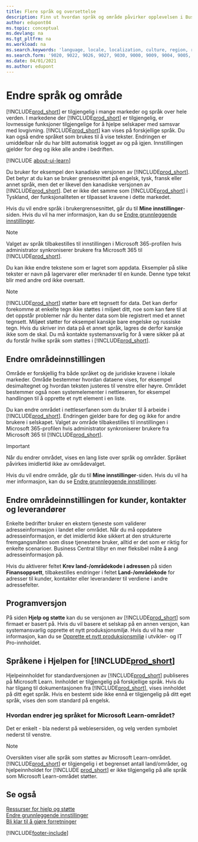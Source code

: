 ```yaml
---
title: Flere språk og oversettelse
description: Finn ut hvordan språk og område påvirker opplevelsen i Business Central. Endre språket i brukergrensesnittet i Mine innstillinger.
author: edupont04
ms.topic: conceptual
ms.devlang: na
ms.tgt_pltfrm: na
ms.workload: na
ms.search.keywords: 'language, locale, localization, culture, region, regional settings'
ms.search.form: '9020, 9022, 9026, 9027, 9030, 9000, 9009, 9004, 9005, 9024, 9006, 9007, 9010, 9016, 9017'
ms.date: 04/01/2021
ms.author: edupont
---
```

# <a name="changing-language-and-region"></a>Endre språk og område

[!INCLUDE[prod_short](includes/prod_short.md)] er tilgjengelig i mange markeder og språk over hele verden. I markedene der [!INCLUDE[prod_short](includes/prod_short.md)] er tilgjengelig, er lovmessige funksjoner tilgjengelige for å hjelpe selskaper med samsvar med lovgivning. [!INCLUDE[prod_short](includes/prod_short.md)] kan vises på forskjellige språk. Du kan også endre språket som brukes til å vise tekster. Endringen er umiddelbar når du har blitt automatisk logget av og på igjen. Innstillingen gjelder for deg og ikke alle andre i bedriften.  

[!INCLUDE [about-ui-learn](includes/about-ui-learn.md)]

Du bruker for eksempel den kanadiske versjonen av [!INCLUDE[prod_short](includes/prod_short.md)]. Det betyr at du kan se bruker grensesnittet på engelsk, tysk, fransk eller annet språk, men det er likevel den kanadiske versjonen av [!INCLUDE[prod_short](includes/prod_short.md)]. Det er ikke det samme som [!INCLUDE[prod_short](includes/prod_short.md)] i Tyskland, der funksjonaliteten er tilpasset kravene i dette markedet.  

Hvis du vil endre språk i brukergrensesnittet, går du til **Mine innstillinger**-siden. Hvis du vil ha mer informasjon, kan du se [Endre grunnleggende innstillinger](ui-change-basic-settings.md#language). 

> [!NOTE]  
> Valget av språk tilbakestilles til innstillingen i Microsoft 365-profilen hvis administrator synkroniserer brukere fra Microsoft 365 til [!INCLUDE[prod_short](includes/prod_short.md)].

Du kan ikke endre tekstene som er lagret som appdata. Eksempler på slike tekster er navn på lagervarer eller merknader til en kunde. Denne type tekst blir med andre ord ikke oversatt.  

> [!NOTE]  
> [!INCLUDE[prod_short](includes/prod_short.md)] støtter bare ett tegnsett for data. Det kan derfor forekomme at enkelte tegn ikke støttes i miljøet ditt, noe som kan føre til at det oppstår problemer når du henter data som ble registrert med et annet tegnsett. Miljøet støtter for eksempel kanskje bare engelske og russiske tegn. Hvis du skriver inn data på et annet språk, lagres de derfor kanskje ikke som de skal. Du må kontakte systemansvarlig for å være sikker på at du forstår hvilke språk som støttes i [!INCLUDE[prod_short](includes/prod_short.md)].  

## <a name="changing-your-region-setting"></a>Endre områdeinnstillingen

Område er forskjellig fra både språket og de juridiske kravene i lokale markeder. Område bestemmer hvordan dataene vises, for eksempel desimaltegnet og hvordan teksten justeres til venstre eller høyre. Området bestemmer også noen systemelementer i nettleseren, for eksempel handlingen til å opprette et nytt element i en liste.  

Du kan endre området i nettleserfanen som du bruker til å arbeide i [!INCLUDE[prod_short](includes/prod_short.md)]. Endringen gjelder bare for deg og ikke for andre brukere i selskapet.  Valget av område tilbakestilles til innstillingen i Microsoft 365-profilen hvis administrator synkroniserer brukere fra Microsoft 365 til [!INCLUDE[prod_short](includes/prod_short.md)].

> [!IMPORTANT]  
> Når du endrer området, vises en lang liste over språk og områder. Språket påvirkes imidlertid ikke av områdevalget.  

Hvis du vil endre område, går du til **Mine innstillinger**-siden. Hvis du vil ha mer informasjon, kan du se [Endre grunnleggende innstillinger](ui-change-basic-settings.md).  

## <a name="changing-the-region-setting-for-customers-contacts-and-vendors"></a>Endre områdeinnstillingen for kunder, kontakter og leverandører

Enkelte bedrifter bruker en ekstern tjeneste som validerer adresseinformasjon i landet eller området. Når du må oppdatere adresseinformasjon, er det imidlertid ikke sikkert at den strukturerte fremgangsmåten som disse tjenestene bruker, alltid er det som er riktig for enkelte scenarioer. Business Central tilbyr en mer fleksibel måte å angi adresseinformasjon på.

Hvis du aktiverer feltet **Krev land-/områdekode i adressen** på siden **Finansoppsett**, tilbakestilles endringer i feltet **Land-/områdekode** for adresser til kunder, kontakter eller leverandører til verdiene i andre adressefelter.

## <a name="application-version"></a>Programversjon

På siden **Hjelp og støtte** kan du se versjonen av [!INCLUDE[prod_short](includes/prod_short.md)] som firmaet er basert på. Hvis du vil basere et selskap på en annen versjon, kan systemansvarlig opprette et nytt produksjonsmiljø. Hvis du vil ha mer informasjon, kan du se [Opprette et nytt produksjonsmiljø](/dynamics365/business-central/dev-itpro/administration/tenant-admin-center-environments#create-a-new-production-environment) i utvikler- og IT Pro-innholdet.  

## <a name="languages-of-the--help"></a>Språkene i Hjelpen for [!INCLUDE[prod_short](includes/prod_short.md)]

Hjelpeinnholdet for standardversjonen av [!INCLUDE[prod_short](includes/prod_short.md)] publiseres på Microsoft Learn. Innholdet er tilgjengelig på forskjellige språk. Hvis du har tilgang til dokumentasjonen fra [!INCLUDE[prod_short](includes/prod_short.md)], vises innholdet på ditt eget språk. Hvis en bestemt side ikke ennå er tilgjengelig på ditt eget språk, vises den som standard på engelsk.

### <a name="how-do-i-change-the-language-of-the-microsoft-learn-site"></a>Hvordan endrer jeg språket for Microsoft Learn-området?

Det er enkelt - bla nederst på weblesersiden, og velg verden symbolet nederst til venstre.

> [!NOTE]  
> Oversikten viser alle språk som støttes av Microsoft Learn-området. [!INCLUDE[prod_short](includes/prod_short.md)] er tilgjengelig i et begrenset antall land/områder, og hjelpeinnholdet for [!INCLUDE [prod_short](includes/prod_short.md)] er ikke tilgjengelig på alle språk som Microsoft Learn-området støtter.

## <a name="see-also"></a>Se også

[Ressurser for hjelp og støtte](product-help-and-support.md)  
[Endre grunnleggende innstillinger](ui-change-basic-settings.md)  
[Bli klar til å gjøre forretninger](ui-get-ready-business.md)  


[!INCLUDE[footer-include](includes/footer-banner.md)]
